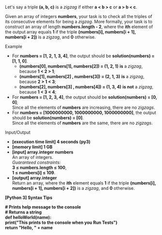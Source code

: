 Let's say a triple **(a, b, c)** is a *zigzag* if either **a \< b \> c** or **a \> b \< c**.

Given an array of integers **numbers**, your task is to check all the triples of its consecutive elements for being a *zigzag*. More formally, your task is to construct an array of length **numbers.length \- 2**, where the **ith** element of the output array equals **1** if the triple **(numbers\[i\], numbers\[i \+ 1\], numbers\[i \+ 2\])** is a *zigzag*, and **0** otherwise.

Example

* For **numbers \= \[1, 2, 1, 3, 4\]**, the output should be **solution(numbers) \= \[1, 1, 0\]**.  
  * **(numbers\[0\], numbers\[1\], numbers\[2\]) \= (1, 2, 1\)** **is** a *zigzag*, because **1 \< 2 \> 1**;  
  * **(numbers\[1\], numbers\[2\] , numbers\[3\]) \= (2, 1, 3\)** **is** a *zigzag*, because **2 \> 1 \< 3**;  
  * **(numbers\[2\], numbers\[3\] , numbers\[4\]) \= (1, 3, 4\)** **is not** a *zigzag*, because **1 \< 3 \< 4**;  
* For **numbers \= \[1, 2, 3, 4\]**, the output should be **solution(numbers) \= \[0, 0\]**;  
  Since all the elements of **numbers** are increasing, there are no *zigzags*.  
* For **numbers \= \[1000000000, 1000000000, 1000000000\]**, the output should be **solution(numbers) \= \[0\]**.  
  Since all the elements of **numbers** are the same, there are no *zigzags*.

Input/Output

* **\[execution time limit\] 4 seconds (py3)**  
* **\[memory limit\] 1 GB**  
* **\[input\] array.integer numbers**  
  An array of integers.  
  *Guaranteed constraints:*  
  **3 ≤ numbers.length ≤ 100**,  
  **1 ≤ numbers\[i\] ≤ 109**.  
* **\[output\] array.integer**  
  Return an array, where the **ith** element equals **1** if the triple **(numbers\[i\], numbers\[i \+ 1\], numbers\[i \+ 2\])** is a *zigzag*, and **0** otherwise.

**\[Python 3\] Syntax Tips**

**\# Prints help message to the console**  
**\# Returns a string**  
**def helloWorld(name):**  
    **print("This prints to the console when you Run Tests")**  
    **return "Hello, " \+ name**  
